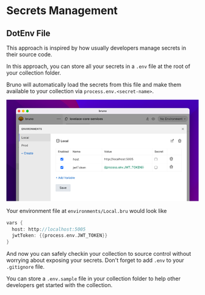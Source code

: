 # Secrets Management

## DotEnv File

This approach is inspired by how usually developers manage secrets in their source code.

In this approach, you can store all your secrets in a `.env` file at the root of your collection folder.

Bruno will automatically load the secrets from this file and make them available to your collection via `process.env.<secret-name>`.

![dot env vars](../assets/images/dot-env-vars.png)

Your environment file at `environments/Local.bru` would look like

```groovy
vars {
  host: http://localhost:5005
  jwtToken: {{process.env.JWT_TOKEN}}
}
```

And now you can safely checkin your collection to source control without worrying about exposing your secrets.
Don't forget to add `.env` to your `.gitignore` file.

You can store a `.env.sample` file in your collection folder to help other developers get started with the collection.
